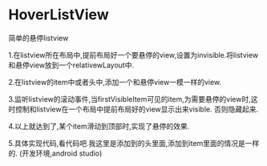 # HoverListView
简单的悬停listview

1.在listview所在布局中,提前布局好一个要悬停的view,设置为invisible.将listview和悬停view放到一个relativewLayout中.

2.在listview的item中或者头中,添加一个和悬停view一模一样的view.

3.监听listview的滚动事件,当firstVisibleItem可见的item,为需要悬停的view时,这时控制和listview在一个布局中提前布局好的view显示出来visible.
  否则隐藏起来.

4.以上就达到了,某个item滑动到顶部时,实现了悬停的效果.

5.具体实现代码,看代码吧.我这里是添加到的头里面,添加到item里面的情况是一样的.
(开发环境,android studio)
